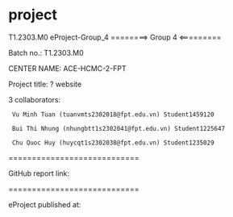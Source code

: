 # project

T1.2303.M0 
eProject-Group_4
========> Group 4 <=========

Batch no.: T1.2303.M0

CENTER NAME: ACE-HCMC-2-FPT

Project title: ? website

3 collaborators:

     Vu Minh Tuan (tuanvmts2302018@fpt.edu.vn) Student1459120

     Bui Thi Nhung (nhungbtt1s2302041@fpt.edu.vn) Student1225647
     
     Chu Quoc Huy (huycqt1s2302038@fpt.edu.vn) Student1235029
============================

GitHub report link: 

============================

eProject published at: 

